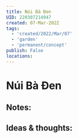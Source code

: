 ```yaml
---
title: Núi Bà Đen
UID: 220307214947
created: 07-Mar-2022
tags:
  - 'created/2022/Mar/07'
  - 'garden'
  - 'permanent/concept'
publish: False
locations: 
---
```

[](geo:11.383234009729604,106.17535091768418)
# Núi Bà Đen

## Notes:


## Ideas & thoughts:


